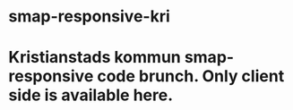 # smap-responsive-kri
# Kristianstads kommun smap-responsive code brunch. Only client side is available here.